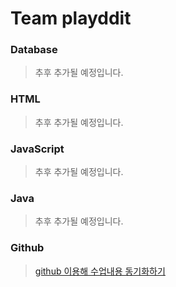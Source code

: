 # Team playddit

### Database
>추후 추가될 예정입니다.
### HTML
>추후 추가될 예정입니다.
### JavaScript
>추후 추가될 예정입니다.
### Java
>추후 추가될 예정입니다.
### Github
>[github 이용해 수업내용 동기화하기](./github/github.md)